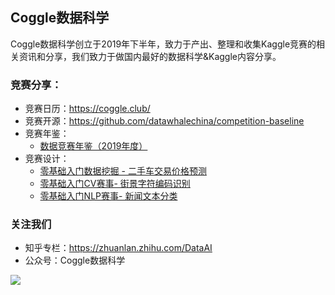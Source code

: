 ## Coggle数据科学

Coggle数据科学创立于2019年下半年，致力于产出、整理和收集Kaggle竞赛的相关资讯和分享，我们致力于做国内最好的数据科学&Kaggle内容分享。


### 竞赛分享：

- 竞赛日历：https://coggle.club/
- 竞赛开源：https://github.com/datawhalechina/competition-baseline
- 竞赛年鉴：
  - [数据竞赛年鉴（2019年度）](https://mp.weixin.qq.com/s/r9TEW0KRbWsl4LVqqozfPQ)
- 竞赛设计：
  - [零基础入门数据挖掘 - 二手车交易价格预测](https://tianchi.aliyun.com/competition/entrance/231784/)
  - [零基础入门CV赛事- 街景字符编码识别](https://tianchi.aliyun.com/competition/entrance/531795/)
  - [零基础入门NLP赛事- 新闻文本分类](https://tianchi.aliyun.com/competition/entrance/531810/)
  

### 关注我们

- 知乎专栏：https://zhuanlan.zhihu.com/DataAI
- 公众号：Coggle数据科学

![](https://coggle.club/assets/img/coggle_qrcode.jpg)


